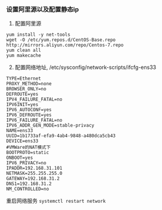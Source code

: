 ### 设置阿里源以及配置静态ip

1. 配置阿里源
```
yum install -y net-tools
wget -O /etc/yum.repos.d/CentOS-Base.repo http://mirrors.aliyun.com/repo/Centos-7.repo
yum clean all
yum makecache
```

2. 配置网络地址, /etc/sysconfig/network-scripts/ifcfg-ens33
```
TYPE=Ethernet
PROXY_METHOD=none
BROWSER_ONLY=no
DEFROUTE=yes
IPV4_FAILURE_FATAL=no
IPV6INIT=yes
IPV6_AUTOCONF=yes
IPV6_DEFROUTE=yes
IPV6_FAILURE_FATAL=no
IPV6_ADDR_GEN_MODE=stable-privacy
NAME=ens33
UUID=1b1733af-efa9-4ab4-9848-a480dca5cb43
DEVICE=ens33
#VMWare的NAT模式下
BOOTPROTO=static
ONBOOT=yes
IPV6_PRIVACY=no
IPADDR=192.168.31.101
NETMASK=255.255.255.0
GATEWAY=192.168.31.2
DNS1=192.168.31.2
NM_CONTROLLED=no
```

重启网络服务 `systemctl restart network`
